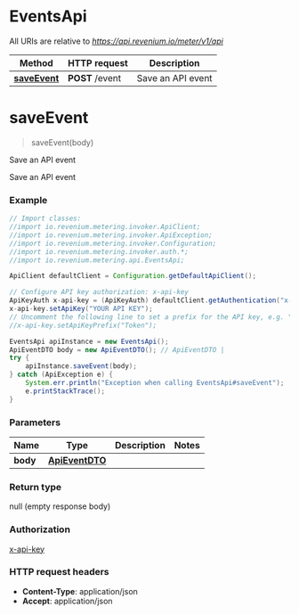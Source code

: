# EventsApi

All URIs are relative to *https://api.revenium.io/meter/v1/api*

Method | HTTP request | Description
------------- | ------------- | -------------
[**saveEvent**](EventsApi.md#saveEvent) | **POST** /event | Save an API event

<a name="saveEvent"></a>
# **saveEvent**
> saveEvent(body)

Save an API event

Save an API event

### Example
```java
// Import classes:
//import io.revenium.metering.invoker.ApiClient;
//import io.revenium.metering.invoker.ApiException;
//import io.revenium.metering.invoker.Configuration;
//import io.revenium.metering.invoker.auth.*;
//import io.revenium.metering.api.EventsApi;

ApiClient defaultClient = Configuration.getDefaultApiClient();

// Configure API key authorization: x-api-key
ApiKeyAuth x-api-key = (ApiKeyAuth) defaultClient.getAuthentication("x-api-key");
x-api-key.setApiKey("YOUR API KEY");
// Uncomment the following line to set a prefix for the API key, e.g. "Token" (defaults to null)
//x-api-key.setApiKeyPrefix("Token");

EventsApi apiInstance = new EventsApi();
ApiEventDTO body = new ApiEventDTO(); // ApiEventDTO | 
try {
    apiInstance.saveEvent(body);
} catch (ApiException e) {
    System.err.println("Exception when calling EventsApi#saveEvent");
    e.printStackTrace();
}
```

### Parameters

Name | Type | Description  | Notes
------------- | ------------- | ------------- | -------------
 **body** | [**ApiEventDTO**](ApiEventDTO.md)|  |

### Return type

null (empty response body)

### Authorization

[x-api-key](../README.md#x-api-key)

### HTTP request headers

 - **Content-Type**: application/json
 - **Accept**: application/json

